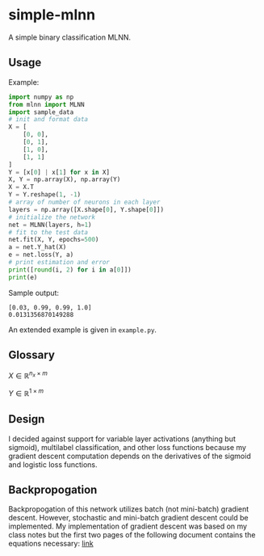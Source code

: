 # simple-mlnn
A simple binary classification MLNN.

## Usage
Example:
```python
import numpy as np
from mlnn import MLNN
import sample_data
# init and format data
X = [
    [0, 0],
    [0, 1],
    [1, 0],
    [1, 1]
]
Y = [x[0] | x[1] for x in X]
X, Y = np.array(X), np.array(Y)
X = X.T
Y = Y.reshape(1, -1)
# array of number of neurons in each layer
layers = np.array([X.shape[0], Y.shape[0]])
# initialize the network
net = MLNN(layers, h=1)
# fit to the test data
net.fit(X, Y, epochs=500)
a = net.Y_hat(X)
e = net.loss(Y, a)
# print estimation and error
print([round(i, 2) for i in a[0]])
print(e)
```

Sample output:
```
[0.03, 0.99, 0.99, 1.0]
0.0131356870149288
```

An extended example is given in `example.py`.
## Glossary
$X\in\mathbb{R}^{n_x \times m}$

$Y\in\mathbb{R}^{1 \times m}$
## Design
I decided against support for variable layer activations (anything but sigmoid), multilabel classification, and other loss functions because my gradient descent computation depends on the derivatives of the sigmoid and logistic loss functions. 
## Backpropogation
Backpropogation of this network utilizes batch (not mini-batch) gradient descent. However, stochastic and mini-batch gradient descent could be implemented.
My implementation of gradient descent was based on my class notes but the first two pages of the following document contains the equations necessary: [link](https://cs230.stanford.edu/fall2018/section_files/section3_soln.pdf)
